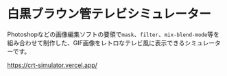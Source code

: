 # 白黒ブラウン管テレビシミュレーター

Photoshopなどの画像編集ソフトの要領で`mask`、`filter`、`mix-blend-mode`等を組み合わせて制作した、GIF画像をレトロなテレビ風に表示できるシミュレーターです。

https://crt-simulator.vercel.app/
